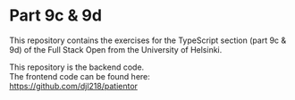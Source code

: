 # Part 9c & 9d

This repository contains the exercises for the TypeScript section (part 9c & 9d) of the Full Stack Open from the University of Helsinki.

This repository is the backend code.\
The frontend code can be found here:\
https://github.com/djl218/patientor